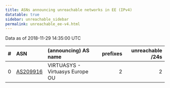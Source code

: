 ```yaml
---
title: ASNs announcing unreachable networks in EE (IPv4)
datatable: true
sidebar: unreachable_sidebar
permalink: unreachable_ee-v4.html
---
```


Data as of 2018-11-29 14:35:00 UTC


<div class="datatable-begin"></div>

|   # | ASN                                      | (announcing) AS name            |   prefixes |   unreachable /24s |
|----:|:-----------------------------------------|:--------------------------------|-----------:|-------------------:|
|   0 | [AS209916](unreachable_AS209916-v4.html) | VIRTUASYS - Virtuasys Europe OU |          2 |                  2 |

<div class="datatable-end"></div>